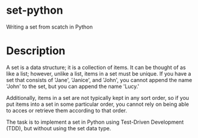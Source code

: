 # set-python
Writing a set from scatch in Python

Description
=============
A set is a data structure; it is a collection of items. It can be thought of as like a list; however, unlike a list, items in a set must be unique. If you have a set that consists of 'Jane', 'Janice', and 'John', you cannot append the name 'John' to the set, but you can append the name 'Lucy.'

Additionally, items in a set are not typically kept in any sort order, so if you put items into a set in some particular order, you cannot rely on being able to acces or retrieve them according to that order.

The task is to implement a set in Python using Test-Driven Development (TDD), but without using the set data type.
